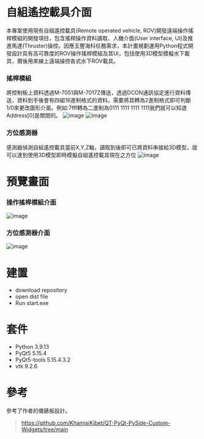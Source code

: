 # 自組遙控載具介面
本專案使用現有自組遙控載具(Remote operated vehicle, ROV)開發遠端操作搖桿模組的開發項目，包含搖桿操作資料讀取、人機介面(User interface, UI)及推進馬達(Thruster)操控。因應玉豐海科任務需求，本計畫規劃運用Python程式開發設計具有高可靠度的ROV操作搖桿模組及其UI，包括使用3D模型模擬水下載具，爾後用來線上遠端操控各式水下ROV載具。
### 搖桿模組
將控制板上資料透過M-7051與M-7017Z傳送，透過DCON通訊協定進行資料傳送，資料到手後會有四組16進制格式的資料，需要將其轉為2進制格式即可判斷1/0來更改圖形介面。例如:7fff轉為二進制為0111 1111 1111 1111我們就可以知道Address[0]是關閉的。
![image](https://github.com/strings143/dcon_protocol_ui/assets/73727207/08779024-2dc1-4a1a-a5e5-e94ecb139e9b)
![image](https://github.com/strings143/dcon_protocol_ui/assets/73727207/d42c101b-77f4-4cfe-a9ea-999138bffe39)
### 方位感測器
感測器偵測自組遙控載具當前X,Y,Z軸，讀取到後即可已將資料串接給3D模型，就可以達到使用3D模型即時模擬自組遙控載具現在之方位
![image](https://github.com/strings143/dcon_protocol_ui/assets/73727207/562df74b-cade-4533-81e6-6154ee1996d8)
# 預覽畫面
### 操作搖桿模組介面
![image](https://github.com/strings143/dcon_protocol_ui/assets/73727207/9f1a73d1-9d07-4323-803e-51a494eebad1)
### 方位感測器介面
![image](https://github.com/strings143/dcon_protocol_ui/assets/73727207/30ee2c17-2325-43ba-9b87-061b21c982d5)
# 建置
* download repository 
* open dist file
* Run start.exe
# 套件
* Python 3.9.13
* PyQt5 5.15.4
* PyQt5-tools 5.15.4.3.2 
* vtk 9.2.6
# 參考
參考了作者的儀錶板設計。
> https://github.com/KhamisiKibet/QT-PyQt-PySide-Custom-Widgets/tree/main
